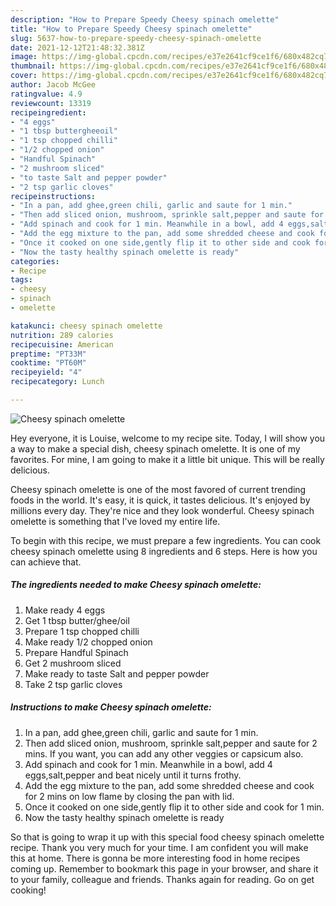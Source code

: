 ```yaml
---
description: "How to Prepare Speedy Cheesy spinach omelette"
title: "How to Prepare Speedy Cheesy spinach omelette"
slug: 5637-how-to-prepare-speedy-cheesy-spinach-omelette
date: 2021-12-12T21:48:32.381Z
image: https://img-global.cpcdn.com/recipes/e37e2641cf9ce1f6/680x482cq70/cheesy-spinach-omelette-recipe-main-photo.jpg
thumbnail: https://img-global.cpcdn.com/recipes/e37e2641cf9ce1f6/680x482cq70/cheesy-spinach-omelette-recipe-main-photo.jpg
cover: https://img-global.cpcdn.com/recipes/e37e2641cf9ce1f6/680x482cq70/cheesy-spinach-omelette-recipe-main-photo.jpg
author: Jacob McGee
ratingvalue: 4.9
reviewcount: 13319
recipeingredient:
- "4 eggs"
- "1 tbsp buttergheeoil"
- "1 tsp chopped chilli"
- "1/2 chopped onion"
- "Handful Spinach"
- "2 mushroom sliced"
- "to taste Salt and pepper powder"
- "2 tsp garlic cloves"
recipeinstructions:
- "In a pan, add ghee,green chili, garlic and saute for 1 min."
- "Then add sliced onion, mushroom, sprinkle salt,pepper and saute for 2 mins. If you want, you can add any other veggies or capsicum also."
- "Add spinach and cook for 1 min. Meanwhile in a bowl, add 4 eggs,salt,pepper and beat nicely until it turns frothy."
- "Add the egg mixture to the pan, add some shredded cheese and cook for 2 mins on low flame by closing the pan with lid."
- "Once it cooked on one side,gently flip it to other side and cook for 1 min."
- "Now the tasty healthy spinach omelette is ready"
categories:
- Recipe
tags:
- cheesy
- spinach
- omelette

katakunci: cheesy spinach omelette 
nutrition: 289 calories
recipecuisine: American
preptime: "PT33M"
cooktime: "PT60M"
recipeyield: "4"
recipecategory: Lunch

---
```



![Cheesy spinach omelette](https://img-global.cpcdn.com/recipes/e37e2641cf9ce1f6/680x482cq70/cheesy-spinach-omelette-recipe-main-photo.jpg)

Hey everyone, it is Louise, welcome to my recipe site. Today, I will show you a way to make a special dish, cheesy spinach omelette. It is one of my favorites. For mine, I am going to make it a little bit unique. This will be really delicious.

Cheesy spinach omelette is one of the most favored of current trending foods in the world. It's easy, it is quick, it tastes delicious. It's enjoyed by millions every day. They're nice and they look wonderful. Cheesy spinach omelette is something that I've loved my entire life.




To begin with this recipe, we must prepare a few ingredients. You can cook cheesy spinach omelette using 8 ingredients and 6 steps. Here is how you can achieve that.

<!--inarticleads1-->

##### The ingredients needed to make Cheesy spinach omelette:

1. Make ready 4 eggs
1. Get 1 tbsp butter/ghee/oil
1. Prepare 1 tsp chopped chilli
1. Make ready 1/2 chopped onion
1. Prepare Handful Spinach
1. Get 2 mushroom sliced
1. Make ready to taste Salt and pepper powder
1. Take 2 tsp garlic cloves




<!--inarticleads2-->

##### Instructions to make Cheesy spinach omelette:

1. In a pan, add ghee,green chili, garlic and saute for 1 min.
1. Then add sliced onion, mushroom, sprinkle salt,pepper and saute for 2 mins. If you want, you can add any other veggies or capsicum also.
1. Add spinach and cook for 1 min. Meanwhile in a bowl, add 4 eggs,salt,pepper and beat nicely until it turns frothy.
1. Add the egg mixture to the pan, add some shredded cheese and cook for 2 mins on low flame by closing the pan with lid.
1. Once it cooked on one side,gently flip it to other side and cook for 1 min.
1. Now the tasty healthy spinach omelette is ready




So that is going to wrap it up with this special food cheesy spinach omelette recipe. Thank you very much for your time. I am confident you will make this at home. There is gonna be more interesting food in home recipes coming up. Remember to bookmark this page in your browser, and share it to your family, colleague and friends. Thanks again for reading. Go on get cooking!
